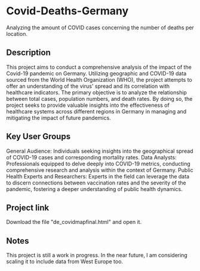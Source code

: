# Covid-Deaths-Germany
Analyzing the amount of COVID cases concerning the number of deaths per location. 

## Description
This project aims to conduct a comprehensive analysis of the impact of the Covid-19 pandemic on Germany. Utilizing geographic and COVID-19 data sourced from the World Health Organization (WHO), the project attempts to offer an understanding of the virus' spread and its correlation with healthcare indicators. The primary objective is to analyze the relationship between total cases, population numbers, and death rates. By doing so, the project seeks to provide valuable insights into the effectiveness of healthcare systems across different regions in Germany in managing and mitigating the impact of future pandemics.

## Key User Groups
General Audience:
Individuals seeking insights into the geographical spread of COVID-19 cases and corresponding mortality rates.
Data Analysts:
Professionals equipped to delve deeply into COVID-19 metrics, conducting comprehensive research and analysis within the context of Germany.
Public Health Experts and Researchers:
Experts in the field can leverage the data to discern connections between vaccination rates and the severity of the pandemic, fostering a deeper understanding of public health dynamics.

## Project link
Download the file "de_covidmapfinal.html" and open it.

## Notes
This project is still a work in progress. In the near future, I am considering scaling it to include data from West Europe too.
